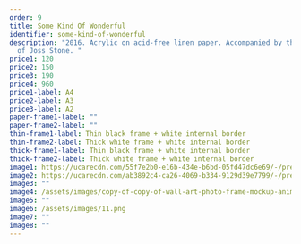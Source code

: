 ```yaml
---
order: 9
title: Some Kind Of Wonderful
identifier: some-kind-of-wonderful
description: "2016. Acrylic on acid-free linen paper. Accompanied by the music
  of Joss Stone. "
price1: 120
price2: 150
price3: 190
price4: 960
price1-label: A4
price2-label: A3
price3-label: A2
paper-frame1-label: ""
paper-frame2-label: ""
thin-frame1-label: Thin black frame + white internal border
thin-frame2-label: Thick white frame + white internal border
thick-frame1-label: Thin black frame + white internal border
thick-frame2-label: Thick white frame + white internal border
image1: https://ucarecdn.com/55f7e2b0-e16b-434e-b6bd-05fd47dc6e69/-/preview/-/enhance/5/-/sharp/2/
image2: https://ucarecdn.com/ab3892c4-ca26-4069-b334-9129d39e7799/-/preview/-/enhance/19/-/sharp/7/
image3: ""
image4: /assets/images/copy-of-copy-of-wall-art-photo-frame-mockup-animated-instagram-story.png
image5: ""
image6: /assets/images/11.png
image7: ""
image8: ""
---
```

